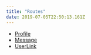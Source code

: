```yaml
---
title: "Routes"
date: 2019-07-05T22:50:13.161Z
---
```


- [Profile](profileroute)
- [Message](messageroute)
- [UserLink](userlinkroute)
